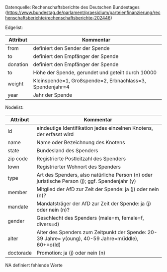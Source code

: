 Datenquelle: Rechenschaftsberichte des Deutschen Bundestages (https://www.bundestag.de/parlament/praesidium/parteienfinanzierung/rechenschaftsberichte/rechenschaftsberichte-202446)

Edgelist:

<table>
  <thead>
    <tr>
      <th>Attribut</th>
      <th>Kommentar</th>
    </tr>
  </thead>
  <tbody>
    <tr>
      <td>from</td>
      <td>definiert den Sender der Spende</td>
    </tr>
    <tr>
      <td>to</td>
      <td>definiert den Empfänger der Spende</td>
    </tr>
    <tr>
      <td>donation</td>
      <td>definiert den Empfänger der Spende</td>
    </tr> <tr>
      <td>to</td>
      <td>Höhe der Spende, gerundet und geteilt durch 10000</td>
    </tr>
    <tr>
      <td>weight</td>
      <td>Kleinspende=1, Großspende=2, Erbnachlass=3, Spendenjahr=4</td>
    </tr>
    <tr>
      <td>year</td>
      <td>Jahr der Spende</td>
    </tr>
  </tbody>
</table>

Nodelist:

<table>
  <thead>
    <tr>
      <th>Attribut</th>
      <th>Kommentar</th>
    </tr>
  </thead>
  <tbody>
    <tr>
      <td>id</td>
      <td>eindeutige Identifikation jedes einzelnen Knotens, der erfasst wird</td>
    </tr>
    <tr>
      <td>name</td>
      <td>Name oder Bezeichnung des Knotens</td>
    </tr>
    <tr>
      <td>state</td>
      <td>Bundesland des Spenders</td>
    </tr>
    <tr>
      <td>zip code</td>
      <td>Registrierte Postleitzahl des Spenders</td>
    </tr>
    <tr>
      <td>town</td>
      <td>Registrierter Wohnort des Spenders</td>
    </tr>
    <tr>
      <td>type</td>
      <td>Art des Spenders, also natürliche Person (n) oder juristische Person (j); ggf. Spendenjahr (y)</td>
    </tr>
    <tr>
      <td>member</td>
      <td>Mitglied der AfD zur Zeit der Spende: ja (j) oder nein (n)?</td>
    </tr>
    <tr>
      <td>mandate</td>
      <td>Mandatsträger der AfD zur Zeit der Spende: ja (j) oder nein (n)?</td>
    </tr>
    <tr>
      <td>gender</td>
      <td>Geschlecht des Spenders (male=m, female=f, divers=d)</td>
    </tr>
    <tr>
      <td>alter</td>
      <td>Alter des Spenders zum Zeitpunkt der Spende: 20-39 Jahre= y(oung), 40-59 Jahre=m(iddle), 60+=o(ld)</td>
    </tr>
    <tr>
      <td>doctorade</td>
      <td>Promotion: ja (j) oder nein (n)</td>
    </tr>
  </tbody>
</table>

	
NA definiert fehlende Werte
